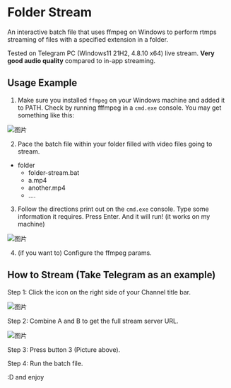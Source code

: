 # Folder Stream

An interactive batch file that uses ffmpeg on Windows to perform rtmps streaming of files with a specified extension in a folder.

Tested on Telegram PC (Windows11 21H2, 4.8.10 x64) live stream. **Very good audio quality** compared to in-app streaming. 

## Usage Example

1. Make sure you installed ``ffmpeg`` on your Windows machine and added it to PATH. Check by running fffmpeg in a ``cmd.exe`` console. You may get something like this:

![图片](https://github.com/puff-dayo/folder-stream/assets/84665734/394b7867-0597-424d-a223-0fff928526e1)

2. Pace the batch file within your folder filled with video files going to stream.

  - folder
    - folder-stream.bat
    - a.mp4
    - another.mp4
    - ....

3. Follow the directions print out on the ``cmd.exe`` console. Type some information it requires. Press Enter. And it will run! (it works on my machine)

![图片](https://github.com/puff-dayo/folder-stream/assets/84665734/a586c893-41da-4c73-a7ab-38614e870726)

4. (if you want to) Configure the ffmpeg params.

## How to Stream (Take Telegram as an example)

Step 1: Click the icon on the right side of your Channel title bar.

![图片](https://github.com/puff-dayo/folder-stream/assets/84665734/15e9b3e1-22b9-45f9-8d21-e7569bc2881c)

Step 2: Combine A and B to get the full stream server URL.

![图片](https://github.com/puff-dayo/folder-stream/assets/84665734/bcfedd06-5e06-4cc4-9d58-36a71e58382d)

Step 3: Press button 3 (Picture above).

Step 4: Run the batch file.

:D and enjoy
